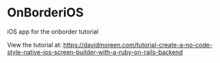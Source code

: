 # OnBorderiOS
iOS app for the onborder tutorial

View the tutorial at: https://davidmoreen.com/tutorial-create-a-no-code-style-native-ios-screen-builder-with-a-ruby-on-rails-backend
